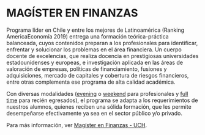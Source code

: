 # MAGÍSTER EN FINANZAS

Programa líder en Chile y entre los mejores de Latinoamérica (Ranking AmericaEconomía 2019) entrega una formación teórica-práctica balanceada, cuyos contenidos preparan a los profesionales para identificar, enfrentar y solucionar los problemas en el área financiera. Un cuerpo docente de excelencias, que realiza docencia en prestigiosas universidades estadounidenses y europeas, e investigación aplicada en las áreas de valoración de empresas, políticas de financiamiento, fusiones y adquisiciones, mercado de capitales y cobertura de riesgos financieros, entre otras complementa ese programa de alta calidad académica.

Con diversas modalidades ([evening](http://www.postgradouchile.cl/index.php/magisterenfinanzasev/) o [weekend](http://www.postgradouchile.cl/index.php/magisterenfinanzaswk/) para profesionales y [full time](http://www.postgradouchile.cl/index.php/magisterenfinanzasft/) para recién egresados), el programa se adapta a los requerimientos de nuestros alumnos, quienes reciben una sólida formación, que les permite desempeñarse efectivamente ya sea en el sector público y/o privado.

Para más información, ver  [Magíster en Finanzas - UCH](https://www.postgradouchile.cl/programa/magister/magister-en-finanzas/).
